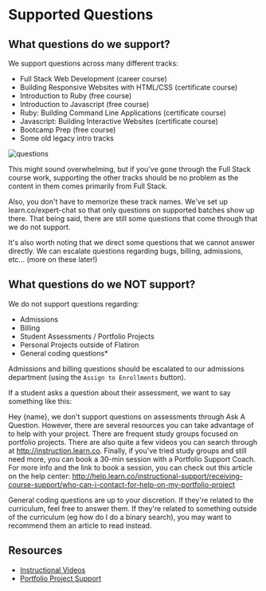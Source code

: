 # Supported Questions

## What questions do we support?
We support questions across many different tracks:

* Full Stack Web Development (career course)
* Building Responsive Websites with HTML/CSS (certificate course)
* Introduction to Ruby (free course)
* Introduction to Javascript (free course) 
* Ruby: Building Command Line Applications (certificate course)
* Javascript: Building Interactive Websites (certificate course)
* Bootcamp Prep (free course) 
* Some old legacy intro tracks

![questions](http://i.giphy.com/xTk9ZMytZS75B48rD2.gif "questions")


This might sound overwhelming, but if you've gone through the Full Stack course work, supporting the other tracks should be no problem as the content in them comes primarily from Full Stack. 

Also, you don't have to memorize these track names. We've set up learn.co/expert-chat so that only questions on supported batches show up there. That being said, there are still some questions that come through that we do not support.

It's also worth noting that we direct some questions that we cannot answer directly. We can escalate questions regarding bugs, billing, admissions, etc... (more on these later!)

## What questions do we NOT support?
We do not support questions regarding:

* Admissions
* Billing
* Student Assessments / Portfolio Projects
* Personal Projects outside of Flatiron
* General coding questions*

Admissions and billing questions should be escalated to our admissions department (using the `Assign to Enrollments` button).

If a student asks a question about their assessment, we want to say something like this: 
>
Hey {name}, we don't support questions on assessments through Ask A Question. However, there are several resources you can take advantage of to help with your project. There are frequent study groups focused on portfolio projects. There are also quite a few videos you can search through at http://instruction.learn.co. Finally, if you've tried study groups and still need more, you can book a 30-min session with a Portfolio Support Coach. For more info and the link to book a session, you can check out this article on the help center: http://help.learn.co/instructional-support/receiving-course-support/who-can-i-contact-for-help-on-my-portfolio-project
>

General coding questions are up to your discretion. If they're related to the curriculum, feel free to answer them. If they're related to something outside of the curriculum (eg how do I do a binary search), you may want to recommend them an article to read instead.

## Resources

* [Instructional Videos](http://instruction.learn.co)
* [Portfolio Project Support](http://help.learn.co/instructional-support/receiving-course-support/who-can-i-contact-for-help-on-my-portfolio-project)
